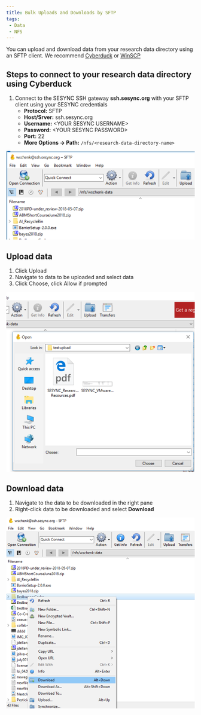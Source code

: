 ```yaml
---
title: Bulk Uploads and Downloads by SFTP
tags:
 - Data
 - NFS
---
```



You can upload and download data from your research data directory using an SFTP client. We recommend [Cyberduck](https://cyberduck.io/) or [WinSCP](https://winscp.net/eng/download.php)

## Steps to connect to your research data directory using Cyberduck

1. Connect to the SESYNC SSH gateway **ssh.sesync.org** with your SFTP client using your SESYNC credentials
   * **Protocol:** SFTP
   * **Host/Srver:** ssh.sesync.org
   * **Username:** \<YOUR SESYNC USERNAME\>
   * **Password:** \<YOUR SESYNC PASSWORD\>
   * **Port:** 22
   * **More Options -> Path:** `/nfs/<research-data-directory-name>`

![](/assets/images/sftp/cyberduck-connection.png)

## Upload data

1. Click Upload
2. Navigate to data to be uploaded and select data
3. Click Choose, click Allow if prompted



![](/assets/images/sftp/cyberduck-upload.png)

## Download data

1. Navigate to the data to be downloaded in the right pane
2. Right-click data to be downloaded and select **Download**

![](/assets/images/sftp/cyberduck-download.png)
